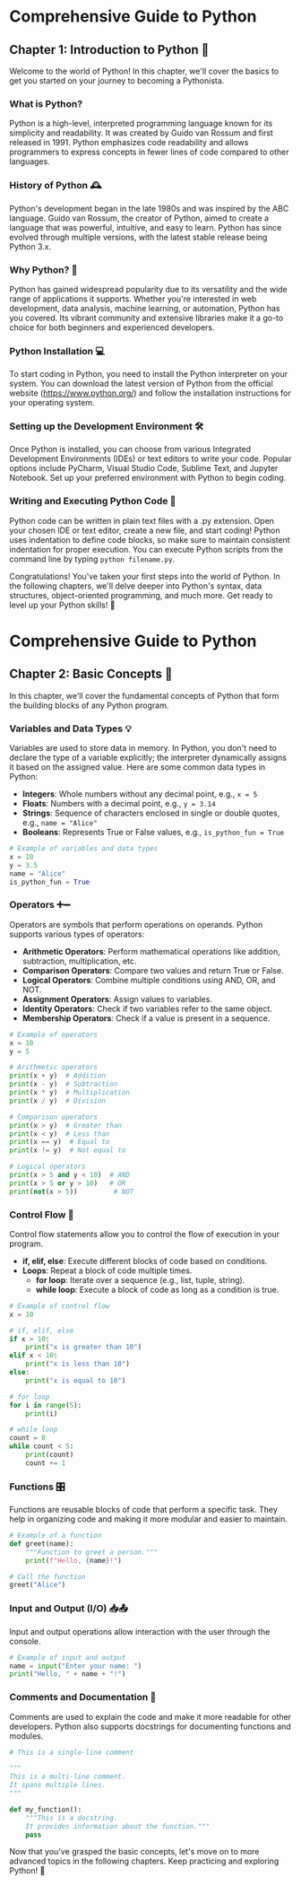 # Comprehensive Guide to Python

## Chapter 1: Introduction to Python 🐍

Welcome to the world of Python! In this chapter, we'll cover the basics to get you started on your journey to becoming a Pythonista.

### What is Python?
Python is a high-level, interpreted programming language known for its simplicity and readability. It was created by Guido van Rossum and first released in 1991. Python emphasizes code readability and allows programmers to express concepts in fewer lines of code compared to other languages.

### History of Python 🕰️
Python's development began in the late 1980s and was inspired by the ABC language. Guido van Rossum, the creator of Python, aimed to create a language that was powerful, intuitive, and easy to learn. Python has since evolved through multiple versions, with the latest stable release being Python 3.x.

### Why Python? 🚀
Python has gained widespread popularity due to its versatility and the wide range of applications it supports. Whether you're interested in web development, data analysis, machine learning, or automation, Python has you covered. Its vibrant community and extensive libraries make it a go-to choice for both beginners and experienced developers.

### Python Installation 💻
To start coding in Python, you need to install the Python interpreter on your system. You can download the latest version of Python from the official website (https://www.python.org/) and follow the installation instructions for your operating system.

### Setting up the Development Environment 🛠️
Once Python is installed, you can choose from various Integrated Development Environments (IDEs) or text editors to write your code. Popular options include PyCharm, Visual Studio Code, Sublime Text, and Jupyter Notebook. Set up your preferred environment with Python to begin coding.

### Writing and Executing Python Code 📝
Python code can be written in plain text files with a .py extension. Open your chosen IDE or text editor, create a new file, and start coding! Python uses indentation to define code blocks, so make sure to maintain consistent indentation for proper execution. You can execute Python scripts from the command line by typing `python filename.py`.

Congratulations! You've taken your first steps into the world of Python. In the following chapters, we'll delve deeper into Python's syntax, data structures, object-oriented programming, and much more. Get ready to level up your Python skills! 🎉


# Comprehensive Guide to Python

## Chapter 2: Basic Concepts 🧠

In this chapter, we'll cover the fundamental concepts of Python that form the building blocks of any Python program.

### Variables and Data Types 💡

Variables are used to store data in memory. In Python, you don't need to declare the type of a variable explicitly; the interpreter dynamically assigns it based on the assigned value. Here are some common data types in Python:

- **Integers**: Whole numbers without any decimal point, e.g., `x = 5`
- **Floats**: Numbers with a decimal point, e.g., `y = 3.14`
- **Strings**: Sequence of characters enclosed in single or double quotes, e.g., `name = "Alice"`
- **Booleans**: Represents True or False values, e.g., `is_python_fun = True`

```python
# Example of variables and data types
x = 10
y = 3.5
name = "Alice"
is_python_fun = True
```

### Operators ➕➖

Operators are symbols that perform operations on operands. Python supports various types of operators:

- **Arithmetic Operators**: Perform mathematical operations like addition, subtraction, multiplication, etc.
- **Comparison Operators**: Compare two values and return True or False.
- **Logical Operators**: Combine multiple conditions using AND, OR, and NOT.
- **Assignment Operators**: Assign values to variables.
- **Identity Operators**: Check if two variables refer to the same object.
- **Membership Operators**: Check if a value is present in a sequence.

```python
# Example of operators
x = 10
y = 5

# Arithmetic operators
print(x + y)  # Addition
print(x - y)  # Subtraction
print(x * y)  # Multiplication
print(x / y)  # Division

# Comparison operators
print(x > y)  # Greater than
print(x < y)  # Less than
print(x == y)  # Equal to
print(x != y)  # Not equal to

# Logical operators
print(x > 5 and y < 10)  # AND
print(x > 5 or y > 10)   # OR
print(not(x > 5))         # NOT
```

### Control Flow 🚦

Control flow statements allow you to control the flow of execution in your program.

- **if, elif, else**: Execute different blocks of code based on conditions.
- **Loops**: Repeat a block of code multiple times.
  - **for loop**: Iterate over a sequence (e.g., list, tuple, string).
  - **while loop**: Execute a block of code as long as a condition is true.

```python
# Example of control flow
x = 10

# if, elif, else
if x > 10:
    print("x is greater than 10")
elif x < 10:
    print("x is less than 10")
else:
    print("x is equal to 10")

# for loop
for i in range(5):
    print(i)

# while loop
count = 0
while count < 5:
    print(count)
    count += 1
```

### Functions 🎛️

Functions are reusable blocks of code that perform a specific task. They help in organizing code and making it more modular and easier to maintain.

```python
# Example of a function
def greet(name):
    """Function to greet a person."""
    print(f"Hello, {name}!")

# Call the function
greet("Alice")
```

### Input and Output (I/O) 📥📤

Input and output operations allow interaction with the user through the console.

```python
# Example of input and output
name = input("Enter your name: ")
print("Hello, " + name + "!")
```

### Comments and Documentation 📝

Comments are used to explain the code and make it more readable for other developers. Python also supports docstrings for documenting functions and modules.

```python
# This is a single-line comment

"""
This is a multi-line comment.
It spans multiple lines.
"""

def my_function():
    """This is a docstring.
    It provides information about the function."""
    pass
```

Now that you've grasped the basic concepts, let's move on to more advanced topics in the following chapters. Keep practicing and exploring Python! 🚀

